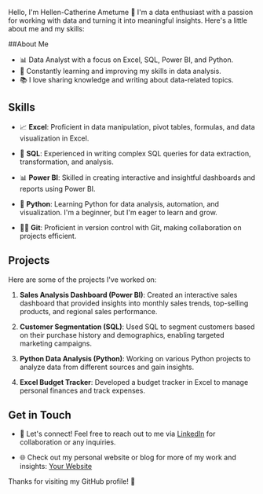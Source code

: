  Hello, I'm Hellen-Catherine Ametume 👋
I'm a data enthusiast with a passion for working with data and turning it into meaningful insights. Here's a little about me and my skills:

 ##About Me

- 📊 Data Analyst with a focus on Excel, SQL, Power BI, and Python.
- 🌱 Constantly learning and improving my skills in data analysis.
- 📚 I love sharing knowledge and writing about data-related topics.

## Skills

- 📈 **Excel**: Proficient in data manipulation, pivot tables, formulas, and data visualization in Excel.

- 💾 **SQL**: Experienced in writing complex SQL queries for data extraction, transformation, and analysis.

- 📊 **Power BI**: Skilled in creating interactive and insightful dashboards and reports using Power BI.

- 🐍 **Python**: Learning Python for data analysis, automation, and visualization. I'm a beginner, but I'm eager to learn and grow.

- 🧑‍💻 **Git**: Proficient in version control with Git, making collaboration on projects efficient.

## Projects

Here are some of the projects I've worked on:

1. **Sales Analysis Dashboard (Power BI)**: Created an interactive sales dashboard that provided insights into monthly sales trends, top-selling products, and regional sales performance.

2. **Customer Segmentation (SQL)**: Used SQL to segment customers based on their purchase history and demographics, enabling targeted marketing campaigns.

3. **Python Data Analysis (Python)**: Working on various Python projects to analyze data from different sources and gain insights.

4. **Excel Budget Tracker**: Developed a budget tracker in Excel to manage personal finances and track expenses.

## Get in Touch

- 💬 Let's connect! Feel free to reach out to me via [LinkedIn](www.linkedin.com/in/hellen-catherine-a-a245a2100) for collaboration or any inquiries.

- 🌐 Check out my personal website or blog for more of my work and insights: [Your Website]()

Thanks for visiting my GitHub profile! 🚀


<!---
Analyst-Catherine/Analyst-Catherine is a ✨ special ✨ repository because its `README.md` (this file) appears on your GitHub profile.
You can click the Preview link to take a look at your changes.
--->
